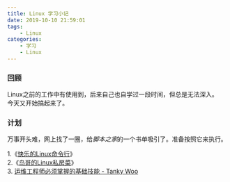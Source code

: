 ```yaml
---
title: Linux 学习小记
date: 2019-10-10 21:59:01
tags:
    - Linux
categories:
    - 学习
    - Linux
---
```


### 回顾
Linux之前的工作中有使用到，后来自己也自学过一段时间，但总是无法深入。    
今天又开始搞起来了。  

### 计划

万事开头难，网上找了一圈，给*脚本之家*的一个书单吸引了。准备按照它来执行。

1.《[快乐的Linux命令行](http://billie66.github.io/TLCL/index.html)》  
2.《[鸟哥的Linux私房菜](http://linux.vbird.org/new_linux.php#network)》   
3. [运维工程师必须掌握的基础技能 - Tanky Woo](https://www.zhihu.com/question/23665108)
